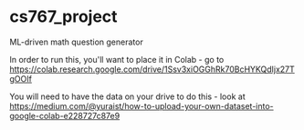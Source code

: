 # cs767_project
ML-driven math question generator

In order to run this, you'll want to place it in Colab - go to https://colab.research.google.com/drive/1Ssv3xiOGGhRk70BcHYKQdIjx27TgOOIf

You will need to have the data on your drive to do this - look at https://medium.com/@yuraist/how-to-upload-your-own-dataset-into-google-colab-e228727c87e9
